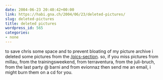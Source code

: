 ```yaml
---
date: 2004-06-23 20:40:42+00:00
link: https://habi.gna.ch/2004/06/23/deleted-pictures/
slug: deleted-pictures
title: deleted pictures
wordpress_id: 565
categories:
- none
---
```


to save chris some space and to prevent bloating of my picture archive i deleted some pictures from the [/pics-section](https://habi.gna.ch/pics/).
so, if you miss pictures from millau, from the trainingsweekend, from terraventura, from the juli-bruch, from the last party @ barni and from evionnaz then send me an email, i might burn them on a cd for you.
